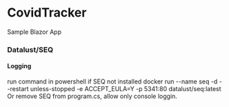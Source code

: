 # CovidTracker
Sample Blazor App

### Datalust/SEQ 
#### Logging
run command in powershell if SEQ not installed
docker run --name seq -d --restart unless-stopped -e ACCEPT_EULA=Y -p 5341:80 datalust/seq:latest
Or remove SEQ from program.cs, allow only console loggin.


